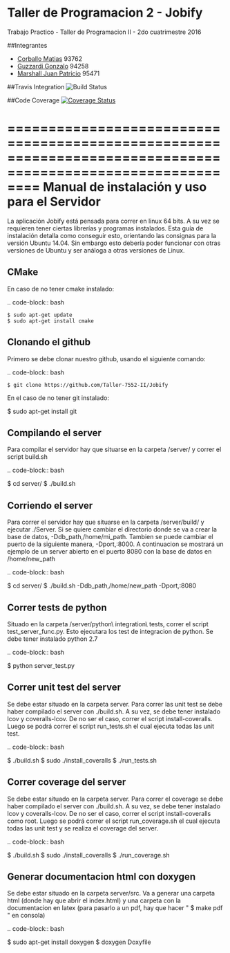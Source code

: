 # Taller de Programacion 2 - Jobify


Trabajo Practico - Taller de Programacion II - 2do cuatrimestre 2016

##Integrantes
* [Corballo Matias](https://github.com/matisyo) 93762
* [Guzzardi Gonzalo](https://github.com/gonzaloguzzardi) 94258
* [Marshall Juan Patricio](https://github.com/JuanPatricioMarshall) 95471

##Travis Integration
![Build Status](https://travis-ci.org/Taller-7552-II/Jobify.svg?branch=master)

##Code Coverage
[![Coverage Status](https://coveralls.io/repos/github/Taller-7552-II/Jobify/badge.svg)](https://coveralls.io/github/Taller-7552-II/Jobify)

============================================================================================================
Manual de instalación y uso para el Servidor
============================================================================================================


La aplicación Jobify está pensada para correr en linux 64 bits. A su vez se requieren tener ciertas librerías y programas instalados.
Esta guía de instalación detalla como conseguir esto, orientando las consignas para la versión Ubuntu 14.04. Sin embargo esto debería poder funcionar con otras versiones de Ubuntu y ser análoga a otras versiones de Linux.




CMake
------------------------------------------------------------------------------------------------------------
   En caso de no tener cmake instalado:


.. code-block:: bash
   
	$ sudo apt-get update
	$ sudo apt-get install cmake




Clonando el github
------------------------------------------------------------------------------------------------------------
Primero se debe clonar nuestro github, usando el siguiente comando:


.. code-block:: bash


	$ git clone https://github.com/Taller-7552-II/Jobify








En el caso de no tener git instalado:
   
   $ sudo apt-get install git






Compilando el server
------------------------------------------------------------------------------------------------------------
Para compilar  el servidor hay que situarse en la carpeta /server/ y correr el script build.sh


.. code-block:: bash


   $ cd server/
   $ ./build.sh


Corriendo el server
------------------------------------------------------------------------------------------------------------
Para correr el servidor hay que situarse en la carpeta /server/build/ y ejecutar ./Server. Si se quiere cambiar el directorio donde se va a crear la base de datos, -Ddb_path,/home/mi_path. Tambien se puede cambiar el puerto de la siguiente manera, -Dport,:8000. A continuacion se mostrará un ejemplo de un server abierto en el puerto 8080 con la base de datos en /home/new_path


.. code-block:: bash


   $ cd server/
   $ ./build.sh -Ddb_path,/home/new_path -Dport,:8080






Correr tests de python
------------------------------------------------------------------------------------------------------------
Situado en la carpeta /server/python\ integration\ tests, correr el script test_server_func.py. Esto ejecutara los test de integracion de python. Se debe tener instalado python 2.7


.. code-block:: bash


   $ python server_test.py




Correr unit test del server
------------------------------------------------------------------------------------------------------------
Se debe estar situado en la carpeta server. Para correr las unit test se debe haber compilado el server con ./build.sh. A su vez, se debe tener instalado lcov y coveralls-lcov. De no ser el caso, correr el script install-coveralls. Luego se podrá correr el script run_tests.sh el cual ejecuta todas las unit test.


.. code-block:: bash
   
   $ ./build.sh
   $ sudo ./install_coveralls
   $ ./run_tests.sh


Correr coverage del server
------------------------------------------------------------------------------------------------------------
Se debe estar situado en la carpeta server. Para correr el coverage se debe haber compilado el server con ./build.sh. A su vez, se debe tener instalado lcov y coveralls-lcov. De no ser el caso, correr el script install-coveralls como root. Luego se podrá correr el script run_coverage.sh el cual ejecuta todas las unit test y se realiza el coverage del server.


.. code-block:: bash
   
   $ ./build.sh
   $ sudo ./install_coveralls
   $ ./run_coverage.sh

Generar documentacion html con doxygen
------------------------------------------------------------------------------------------------------------
Se debe estar situado en la carpeta server/src. Va a generar una carpeta html (donde hay que abrir el index.html) y una carpeta con la documentacion en latex (para pasarlo a un pdf, hay que hacer " $ make pdf " en consola)

.. code-block:: bash
   
   $ sudo apt-get install doxygen
   $ doxygen Doxyfile
 

